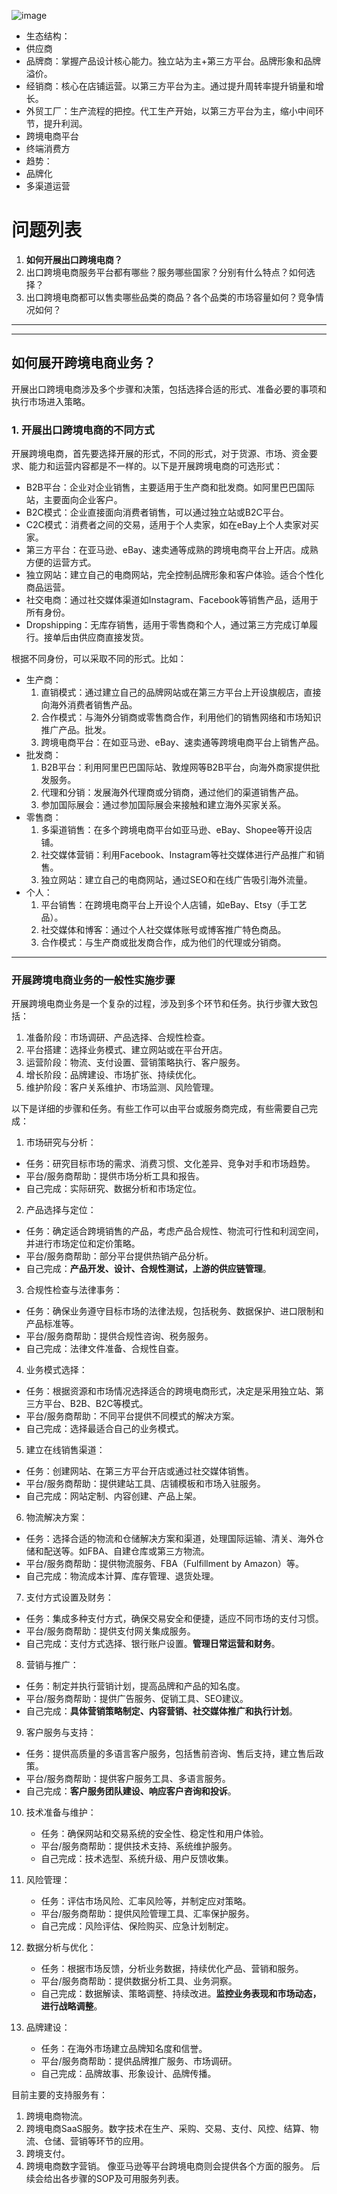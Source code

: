 ![image](https://github.com/yfhewei/yfhewei.github.io/assets/34086983/e78f1270-fb36-4a99-b7d0-f07c6303323d)
* 生态结构：
 * 供应商
  * 品牌商：掌握产品设计核心能力。独立站为主+第三方平台。品牌形象和品牌溢价。
  * 经销商：核心在店铺运营。以第三方平台为主。通过提升周转率提升销量和增长。
  * 外贸工厂：生产流程的把控。代工生产开始，以第三方平台为主，缩小中间环节，提升利润。 
 * 跨境电商平台
 * 终端消费方
* 趋势：
 * 品牌化
 * 多渠道运营 
 # 问题列表
1. <b>如何开展出口跨境电商？</b>
2. 出口跨境电商服务平台都有哪些？服务哪些国家？分别有什么特点？如何选择？
3. 出口跨境电商都可以售卖哪些品类的商品？各个品类的市场容量如何？竞争情况如何？

***
***

## 如何展开跨境电商业务？
开展出口跨境电商涉及多个步骤和决策，包括选择合适的形式、准备必要的事项和执行市场进入策略。

### 1. 开展出口跨境电商的不同方式

开展跨境电商，首先要选择开展的形式，不同的形式，对于货源、市场、资金要求、能力和运营内容都是不一样的。以下是开展跨境电商的可选形式：
  * B2B平台：企业对企业销售，主要适用于生产商和批发商。如阿里巴巴国际站，主要面向企业客户。
  * B2C模式：企业直接面向消费者销售，可以通过独立站或B2C平台。
  * C2C模式：消费者之间的交易，适用于个人卖家，如在eBay上个人卖家对买家。
  * 第三方平台：在亚马逊、eBay、速卖通等成熟的跨境电商平台上开店。成熟方便的运营方式。
  * 独立网站：建立自己的电商网站，完全控制品牌形象和客户体验。适合个性化商品运营。
  * 社交电商：通过社交媒体渠道如Instagram、Facebook等销售产品，适用于所有身份。
  * Dropshipping：无库存销售，适用于零售商和个人，通过第三方完成订单履行。接单后由供应商直接发货。

根据不同身份，可以采取不同的形式。比如：
* 生产商：
  1. 直销模式：通过建立自己的品牌网站或在第三方平台上开设旗舰店，直接向海外消费者销售产品。
  2. 合作模式：与海外分销商或零售商合作，利用他们的销售网络和市场知识推广产品。批发。
  3. 跨境电商平台：在如亚马逊、eBay、速卖通等跨境电商平台上销售产品。
* 批发商：
  1. B2B平台：利用阿里巴巴国际站、敦煌网等B2B平台，向海外商家提供批发服务。
  2. 代理和分销：发展海外代理商或分销商，通过他们的渠道销售产品。
  3. 参加国际展会：通过参加国际展会来接触和建立海外买家关系。
* 零售商：
  1. 多渠道销售：在多个跨境电商平台如亚马逊、eBay、Shopee等开设店铺。
  2. 社交媒体营销：利用Facebook、Instagram等社交媒体进行产品推广和销售。
  3. 独立网站：建立自己的电商网站，通过SEO和在线广告吸引海外流量。
* 个人：
  1. 平台销售：在跨境电商平台上开设个人店铺，如eBay、Etsy（手工艺品）。
  2. 社交媒体和博客：通过个人社交媒体账号或博客推广特色商品。
  3. 合作模式：与生产商或批发商合作，成为他们的代理或分销商。


***

### 开展跨境电商业务的一般性实施步骤

开展跨境电商业务是一个复杂的过程，涉及到多个环节和任务。执行步骤大致包括：
1. 准备阶段：市场调研、产品选择、合规性检查。
2. 平台搭建：选择业务模式、建立网站或在平台开店。
3. 运营阶段：物流、支付设置、营销策略执行、客户服务。
4. 增长阶段：品牌建设、市场扩张、持续优化。
5. 维护阶段：客户关系维护、市场监测、风险管理。

以下是详细的步骤和任务。有些工作可以由平台或服务商完成，有些需要自己完成：

1. 市场研究与分析：
 - 任务：研究目标市场的需求、消费习惯、文化差异、竞争对手和市场趋势。
 - 平台/服务商帮助：提供市场分析工具和报告。
 - 自己完成：实际研究、数据分析和市场定位。

2. 产品选择与定位：
 - 任务：确定适合跨境销售的产品，考虑产品合规性、物流可行性和利润空间，并进行市场定位和定价策略。
 - 平台/服务商帮助：部分平台提供热销产品分析。
 - 自己完成：**产品开发、设计、合规性测试，上游的供应链管理**。

3. 合规性检查与法律事务：
 - 任务：确保业务遵守目标市场的法律法规，包括税务、数据保护、进口限制和产品标准等。
 - 平台/服务商帮助：提供合规性咨询、税务服务。
 - 自己完成：法律文件准备、合规性自查。


4. 业务模式选择：
 - 任务：根据资源和市场情况选择适合的跨境电商形式，决定是采用独立站、第三方平台、B2B、B2C等模式。
 - 平台/服务商帮助：不同平台提供不同模式的解决方案。
 - 自己完成：选择最适合自己的业务模式。

5. 建立在线销售渠道：
 - 任务：创建网站、在第三方平台开店或通过社交媒体销售。
 - 平台/服务商帮助：提供建站工具、店铺模板和市场入驻服务。
 - 自己完成：网站定制、内容创建、产品上架。



6. 物流解决方案：
 - 任务：选择合适的物流和仓储解决方案和渠道，处理国际运输、清关、海外仓储和配送等。如FBA、自建仓库或第三方物流。
 - 平台/服务商帮助：提供物流服务、FBA（Fulfillment by Amazon）等。
 - 自己完成：物流成本计算、库存管理、退货处理。

7. 支付方式设置及财务：
 - 任务：集成多种支付方式，确保交易安全和便捷，适应不同市场的支付习惯。
 - 平台/服务商帮助：提供支付网关集成服务。
 - 自己完成：支付方式选择、银行账户设置。**管理日常运营和财务**。
  
8. 营销与推广：
 - 任务：制定并执行营销计划，提高品牌和产品的知名度。
 - 平台/服务商帮助：提供广告服务、促销工具、SEO建议。
 - 自己完成：**具体营销策略制定、内容营销、社交媒体推广和执行计划**。

9. 客户服务与支持：
 - 任务：提供高质量的多语言客户服务，包括售前咨询、售后支持，建立售后政策。
 - 平台/服务商帮助：提供客户服务工具、多语言服务。
 - 自己完成：**客户服务团队建设、响应客户咨询和投诉**。

10. 技术准备与维护：
    - 任务：确保网站和交易系统的安全性、稳定性和用户体验。
    - 平台/服务商帮助：提供技术支持、系统维护服务。
    - 自己完成：技术选型、系统升级、用户反馈收集。


11. 风险管理：
    - 任务：评估市场风险、汇率风险等，并制定应对策略。
    - 平台/服务商帮助：提供风险管理工具、汇率保护服务。
    - 自己完成：风险评估、保险购买、应急计划制定。
   
12. 数据分析与优化：
    - 任务：根据市场反馈，分析业务数据，持续优化产品、营销和服务。
    - 平台/服务商帮助：提供数据分析工具、业务洞察。
    - 自己完成：数据解读、策略调整、持续改进。**监控业务表现和市场动态，进行战略调整**。

13. 品牌建设：
    - 任务：在海外市场建立品牌知名度和信誉。
    - 平台/服务商帮助：提供品牌推广服务、市场调研。
    - 自己完成：品牌故事、形象设计、品牌传播。

目前主要的支持服务有：
1. 跨境电商物流。
2. 跨境电商SaaS服务。数字技术在生产、采购、交易、支付、风控、结算、物流、仓储、营销等环节的应用。
3. 跨境支付。
4. 跨境电商数字营销。
像亚马逊等平台跨境电商则会提供各个方面的服务。
后续会给出各步骤的SOP及可用服务列表。






